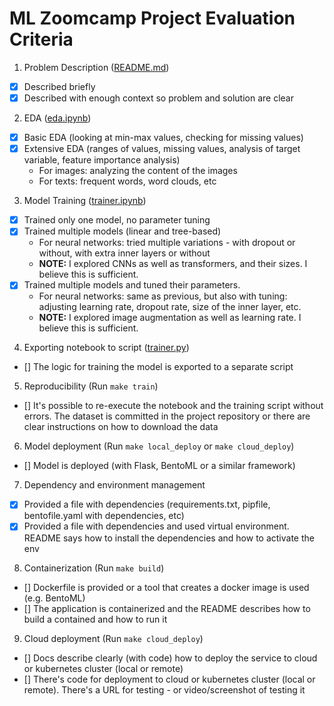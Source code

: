 # ML Zoomcamp Project Evaluation Criteria

1. Problem Description ([README.md](./README.md))
- [x] Described briefly
- [x] Described with enough context so problem and solution are clear

2. EDA ([eda.ipynb](./notebooks/eda.ipynb))
- [x] Basic EDA (looking at min-max values, checking for missing values)
- [x] Extensive EDA (ranges of values, missing values, analysis of target variable, feature importance analysis)
    - For images: analyzing the content of the images
    - For texts: frequent words, word clouds, etc

3. Model Training ([trainer.ipynb](./trainer.ipynb))
- [x] Trained only one model, no parameter tuning
- [x] Trained multiple models (linear and tree-based)
    - For neural networks: tried multiple variations - with dropout or without, with extra inner layers or without
    - **NOTE:** I explored CNNs as well as transformers, and their sizes. I believe this is sufficient.
- [x] Trained multiple models and tuned their parameters.
    - For neural networks: same as previous, but also with tuning: adjusting learning rate, dropout rate, size of the inner layer, etc.
    - **NOTE:** I explored image augmentation as well as learning rate. I believe this is sufficient.

4. Exporting notebook to script ([trainer.py](./trainer.py))
- [] The logic for training the model is exported to a separate script

5. Reproducibility (Run `make train`)
- [] It's possible to re-execute the notebook and the training script without errors. The dataset is committed in the project repository or there are clear instructions on how to download the data

6. Model deployment (Run `make local_deploy` or `make cloud_deploy`)
- [] Model is deployed (with Flask, BentoML or a similar framework)

7. Dependency and environment management 
- [x] Provided a file with dependencies (requirements.txt, pipfile, bentofile.yaml with dependencies, etc)
- [x] Provided a file with dependencies and used virtual environment. README says how to install the dependencies and how to activate the env

8. Containerization (Run `make build`)
- [] Dockerfile is provided or a tool that creates a docker image is used (e.g. BentoML)
- [] The application is containerized and the README describes how to build a contained and how to run it

9. Cloud deployment (Run `make cloud_deploy`)
- [] Docs describe clearly (with code) how to deploy the service to cloud or kubernetes cluster (local or remote)
- [] There's code for deployment to cloud or kubernetes cluster (local or remote). There's a URL for testing - or video/screenshot of testing it